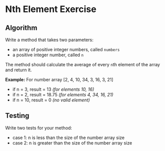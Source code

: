# Nth Element Exercise


## Algorithm

Write a method that takes two parameters:
- an array of positive integer numbers, called `numbers`
- a positive integer number, called `n`

The method should calculate the average of every `n`th element of the array and return it.

__Example:__
For number array [2, 4, 10, 34, 3, 16, 3, 21]

- if n =  3, result = 13 _(for elements 10, 16)_
- if n = 2, result = 18.75 _(for elements 4, 34, 16, 21)_
- if n = 10, result = 0 _(no valid element)_

## Testing

Write two tests for your method:
- case 1: n is less than the size of the number array size
- case 2: n is greater than the size of the number array size